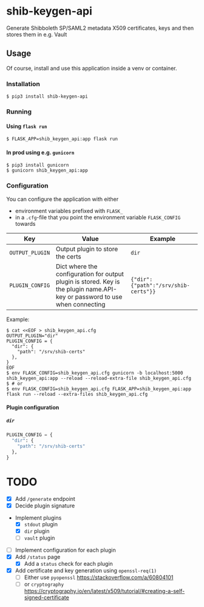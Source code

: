 # shib-keygen-api

Generate Shibboleth SP/SAML2 metadata X509 certificates, keys and then stores them in e.g. Vault

## Usage

Of course, install and use this application inside a venv or container.

### Installation
```shell
$ pip3 install shib-keygen-api
```

### Running

#### Using `flask run`
```shell
$ FLASK_APP=shib_keygen_api:app flask run
```

#### In prod using e.g. `gunicorn`
```shell
$ pip3 install gunicorn
$ gunicorn shib_keygen_api:app
```

### Configuration
You can configure the application with either
* environment variables prefixed with `FLASK_`
* in a `.cfg`-file that you point the environment variable `FLASK_CONFIG` towards

 Key | Value | Example
-|-|-
`OUTPUT_PLUGIN` | Output plugin to store the certs | `dir`
`PLUGIN_CONFIG` | Dict where the configuration for output plugin is stored. Key is the plugin name.API-key or password to use when connecting | `{"dir": {"path":"/srv/shib-certs"}}`

Example:
```shell
$ cat <<EOF > shib_keygen_api.cfg
OUTPUT_PLUGIN="dir"
PLUGIN_CONFIG = {
  "dir": {
    "path": "/srv/shib-certs"
  },
}
EOF
$ env FLASK_CONFIG=shib_keygen_api.cfg gunicorn -b localhost:5000 shib_keygen_api:app --reload --reload-extra-file shib_keygen_api.cfg
$ # or
$ env FLASK_CONFIG=shib_keygen_api.cfg FLASK_APP=shib_keygen_api:app flask run --reload --extra-files shib_keygen_api.cfg
```

#### Plugin configuration

##### `dir`
```python
PLUGIN_CONFIG = {
  "dir": {
    "path": "/srv/shib-certs"
  },
}
```

# TODO
* [X] Add `/generate` endpoint
* [X] Decide plugin signature
* Implement plugins
  * [X] `stdout` plugin
  * [X] `dir` plugin
  * [ ] `vault` plugin
* [ ] Implement configuration for each plugin
* [X] Add `/status` page
  * [X] Add a `status` check for each plugin
* [X] Add certificate and key generation using `openssl-req(1)`
  * [ ] Either use `pyopenssl` https://stackoverflow.com/a/60804101
  * [ ] or `cryptography` https://cryptography.io/en/latest/x509/tutorial/#creating-a-self-signed-certificate

